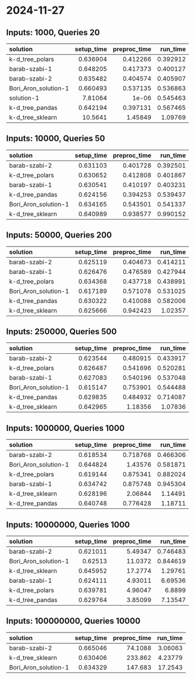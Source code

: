 # 2024-11-27

## Inputs: 1000, Queries 20

| solution             |   setup_time |   preproc_time |   run_time |
|:---------------------|-------------:|---------------:|-----------:|
| k-d_tree_polars      |     0.636904 |       0.412266 |   0.392912 |
| barab-szabi-1        |     0.648205 |       0.417373 |   0.400127 |
| barab-szabi-2        |     0.635482 |       0.404574 |   0.405907 |
| Bori_Aron_solution-1 |     0.660493 |       0.537135 |   0.536863 |
| solution-1           |     7.81064  |       1e-06    |   0.545463 |
| k-d_tree_pandas      |     0.642194 |       0.397131 |   0.567465 |
| k-d_tree_sklearn     |    10.5641   |       1.45849  |   1.09769  |

## Inputs: 10000, Queries 50

| solution             |   setup_time |   preproc_time |   run_time |
|:---------------------|-------------:|---------------:|-----------:|
| barab-szabi-2        |     0.631103 |       0.401728 |   0.392501 |
| k-d_tree_polars      |     0.630652 |       0.412808 |   0.401867 |
| barab-szabi-1        |     0.630541 |       0.410197 |   0.403231 |
| k-d_tree_pandas      |     0.624156 |       0.394253 |   0.539437 |
| Bori_Aron_solution-1 |     0.634165 |       0.543501 |   0.541337 |
| k-d_tree_sklearn     |     0.640989 |       0.938577 |   0.990152 |

## Inputs: 50000, Queries 200

| solution             |   setup_time |   preproc_time |   run_time |
|:---------------------|-------------:|---------------:|-----------:|
| barab-szabi-2        |     0.625119 |       0.404673 |   0.414211 |
| barab-szabi-1        |     0.626476 |       0.476589 |   0.427944 |
| k-d_tree_polars      |     0.634368 |       0.437718 |   0.438991 |
| Bori_Aron_solution-1 |     0.617189 |       0.571078 |   0.531025 |
| k-d_tree_pandas      |     0.630322 |       0.410088 |   0.582006 |
| k-d_tree_sklearn     |     0.625666 |       0.942423 |   1.02357  |

## Inputs: 250000, Queries 500

| solution             |   setup_time |   preproc_time |   run_time |
|:---------------------|-------------:|---------------:|-----------:|
| barab-szabi-2        |     0.623544 |       0.480915 |   0.433917 |
| k-d_tree_polars      |     0.626487 |       0.541696 |   0.520281 |
| barab-szabi-1        |     0.627083 |       0.540196 |   0.537048 |
| Bori_Aron_solution-1 |     0.615147 |       0.753901 |   0.544488 |
| k-d_tree_pandas      |     0.629835 |       0.484932 |   0.714087 |
| k-d_tree_sklearn     |     0.642965 |       1.18356  |   1.07836  |

## Inputs: 1000000, Queries 1000

| solution             |   setup_time |   preproc_time |   run_time |
|:---------------------|-------------:|---------------:|-----------:|
| barab-szabi-2        |     0.618534 |       0.718768 |   0.466306 |
| Bori_Aron_solution-1 |     0.644824 |       1.43576  |   0.581871 |
| k-d_tree_polars      |     0.619144 |       0.875341 |   0.882024 |
| barab-szabi-1        |     0.634742 |       0.875748 |   0.945304 |
| k-d_tree_sklearn     |     0.628196 |       2.06844  |   1.14491  |
| k-d_tree_pandas      |     0.640748 |       0.776428 |   1.18711  |

## Inputs: 10000000, Queries 1000

| solution             |   setup_time |   preproc_time |   run_time |
|:---------------------|-------------:|---------------:|-----------:|
| barab-szabi-2        |     0.621011 |        5.49347 |   0.746483 |
| Bori_Aron_solution-1 |     0.62513  |       11.0372  |   0.844619 |
| k-d_tree_sklearn     |     0.645952 |       17.2774  |   1.29761  |
| barab-szabi-1        |     0.624111 |        4.93011 |   6.69536  |
| k-d_tree_polars      |     0.639781 |        4.96047 |   6.8899   |
| k-d_tree_pandas      |     0.629764 |        3.85099 |   7.13547  |

## Inputs: 100000000, Queries 10000

| solution             |   setup_time |   preproc_time |   run_time |
|:---------------------|-------------:|---------------:|-----------:|
| barab-szabi-2        |     0.665046 |        74.1088 |    3.06063 |
| k-d_tree_sklearn     |     0.630406 |       233.862  |    4.23779 |
| Bori_Aron_solution-1 |     0.634329 |       147.683  |   17.2543  |